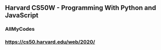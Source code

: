 ## Harvard CS50W - Programming With Python and JavaScript

### AllMyCodes

### https://cs50.harvard.edu/web/2020/
